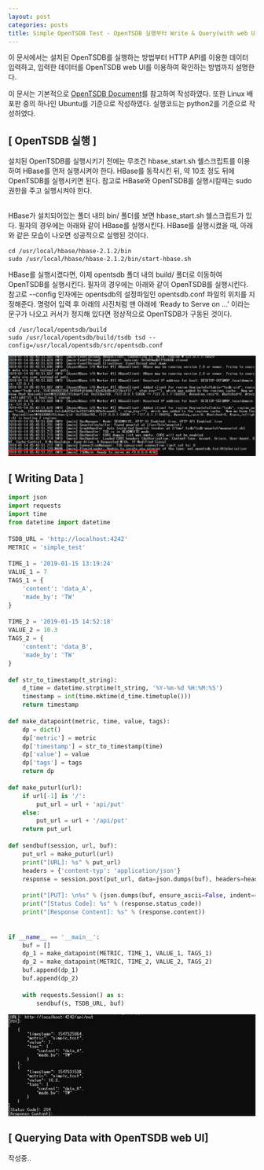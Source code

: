 ```yaml
---
layout: post
categories: posts
title: Simple OpenTSDB Test - OpenTSDB 실행부터 Write & Query(with web UI) Data 
---
```


이 문서에서는 설치된 OpenTSDB를 실행하는 방법부터 HTTP API를 이용한 데이터 입력하고, 입력한 데이터를 OpenTSDB web UI를 이용하여 확인하는 방법까지 설명한다.

이 문서는 기본적으로 [OpenTSDB Document](http://opentsdb.net/docs/build/html/index.html#)를 참고하여 작성하였다. 또한 Linux 배포판 중의 하나인 Ubuntu를 기준으로 작성하였다. 실행코드는 python2를 기준으로 작성하였다.


## [ OpenTSDB 실행 ]

설치된 OpenTSDB를 실행시키기 전에는 무조건 hbase_start.sh 쉘스크립트를 이용하여 HBase를 먼저 실행시켜야 한다. HBase를 동작시킨 뒤, 약 10초 정도 뒤에 OpenTSDB를  실행시키면 된다. 참고로 HBase와 OpenTSDB를 실행시킬때는 sudo 권한을 주고 실행시켜야 한다.
<br/><br/>

HBase가 설치되어있는 폴더 내의 bin/ 폴더를 보면 hbase_start.sh 쉘스크립트가 있다. 필자의 경우에는 아래와 같이 HBase를 실행시킨다. HBase를 실행시켰을 때, 아래와 같은 모습이 나오면 성공적으로 실행된 것이다.

```
cd /usr/local/hbase/hbase-2.1.2/bin
sudo /usr/local/hbase/hbase-2.1.2/bin/start-hbase.sh
```

HBase를 실행시켰다면, 이제 opentsdb 폴더 내의 build/ 폴더로 이동하여 OpenTSDB를 실행시킨다. 필자의 경우에는 아래와 같이 OpenTSDB를 실행시킨다. 참고로 --config 인자에는 opentsdb의 설정파일인 opentsdb.conf 파일의 위치를 지정해준다. 명령어 입력 후 아래의 사진처럼 맨 아래에 ‘Ready to Serve on …’ 이라는 문구가 나오고 커서가 정지해 있다면 정상적으로 OpenTSDB가 구동된 것이다.

```
cd /usr/local/opentsdb/build
sudo /usr/local/opentsdb/build/tsdb tsd --config=/usr/local/opentsdb/src/opentsdb.conf
```

![OpenTSDB ready](../../assets/img/post/install_opentsdb_3_tsdb_ready.png)


## [ Writing Data ]

```python
import json
import requests
import time
from datetime import datetime

TSDB_URL = 'http://localhost:4242'
METRIC = 'simple_test'

TIME_1 = '2019-01-15 13:19:24'
VALUE_1 = 7
TAGS_1 = {
    'content': 'data_A',
    'made_by': 'TW'
}

TIME_2 = '2019-01-15 14:52:18'
VALUE_2 = 10.3
TAGS_2 = {
    'content': 'data_B',
    'made_by': 'TW'
}

def str_to_timestamp(t_string):
    d_time = datetime.strptime(t_string, '%Y-%m-%d %H:%M:%S')
    timestamp = int(time.mktime(d_time.timetuple()))
    return timestamp

def make_datapoint(metric, time, value, tags):
    dp = dict()
    dp['metric'] = metric
    dp['timestamp'] = str_to_timestamp(time)
    dp['value'] = value
    dp['tags'] = tags
    return dp

def make_puturl(url):
    if url[-1] is '/':
        put_url = url + 'api/put'
    else:
        put_url = url + '/api/put'
    return put_url

def sendbuf(session, url, buf):
    put_url = make_puturl(url)
    print("[URL]: %s" % put_url)
    headers = {'content-typ': 'application/json'}
    response = session.post(put_url, data=json.dumps(buf), headers=headers)
    
    print("[PUT]: \n%s" % (json.dumps(buf, ensure_ascii=False, indent=4)))
    print("[Status Code]: %s" % (response.status_code))
    print("[Response Content]: %s" % (response.content))

    
if __name__ == '__main__':
    buf = []
    dp_1 = make_datapoint(METRIC, TIME_1, VALUE_1, TAGS_1)
    dp_2 = make_datapoint(METRIC, TIME_2, VALUE_2, TAGS_2)
    buf.append(dp_1)
    buf.append(dp_2)
    
    with requests.Session() as s:
        sendbuf(s, TSDB_URL, buf)
```

![build.sh success](../../assets/img/post/simple_opentsdb_test_put_result.png)

## [ Querying Data with OpenTSDB web UI]

작성중..

